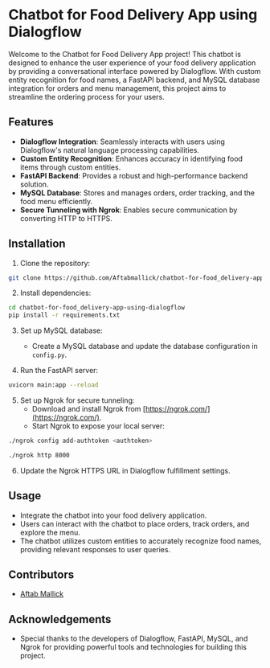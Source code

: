 
# Chatbot for Food Delivery App using Dialogflow

Welcome to the Chatbot for Food Delivery App project! This chatbot is designed to enhance the user experience of your food delivery application by providing a conversational interface powered by Dialogflow. With custom entity recognition for food names, a FastAPI backend, and MySQL database integration for orders and menu management, this project aims to streamline the ordering process for your users.

## Features

- **Dialogflow Integration**: Seamlessly interacts with users using Dialogflow's natural language processing capabilities.
- **Custom Entity Recognition**: Enhances accuracy in identifying food items through custom entities.
- **FastAPI Backend**: Provides a robust and high-performance backend solution.
- **MySQL Database**: Stores and manages orders, order tracking, and the food menu efficiently.
- **Secure Tunneling with Ngrok**: Enables secure communication by converting HTTP to HTTPS.

## Installation

1. Clone the repository:

```bash
git clone https://github.com/Aftabmallick/chatbot-for-food_delivery-app-using-dialogflow.git
```

2. Install dependencies:

```bash
cd chatbot-for-food_delivery-app-using-dialogflow
pip install -r requirements.txt
```

3. Set up MySQL database:
   - Create a MySQL database and update the database configuration in `config.py`.

4. Run the FastAPI server:

```bash
uvicorn main:app --reload
```

5. Set up Ngrok for secure tunneling:
   - Download and install Ngrok from [https://ngrok.com/](https://ngrok.com/).
   - Start Ngrok to expose your local server:

```bash
./ngrok config add-authtoken <authtoken>
```

```bash
./ngrok http 8000
```

6. Update the Ngrok HTTPS URL in Dialogflow fulfillment settings.

## Usage

- Integrate the chatbot into your food delivery application.
- Users can interact with the chatbot to place orders, track orders, and explore the menu.
- The chatbot utilizes custom entities to accurately recognize food names, providing relevant responses to user queries.

## Contributors

- [Aftab Mallick](https://github.com/Aftabmallick)



## Acknowledgements

- Special thanks to the developers of Dialogflow, FastAPI, MySQL, and Ngrok for providing powerful tools and technologies for building this project.



